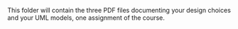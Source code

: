 This folder will contain the three PDF files documenting your design choices and your UML models, one assignment of the course.  

